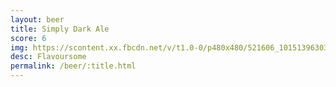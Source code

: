 ```yaml
---
layout: beer
title: Simply Dark Ale
score: 6
img: https://scontent.xx.fbcdn.net/v/t1.0-0/p480x480/521606_10151396303973745_830089732_n.jpg?oh=7778f41529206bc0d7d8528efa4e5a61&oe=5908D176
desc: Flavoursome
permalink: /beer/:title.html
---
```

